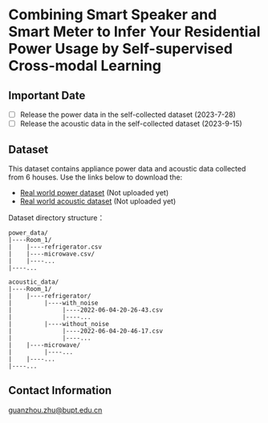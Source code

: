 # Combining Smart Speaker and Smart Meter to Infer Your Residential Power Usage by Self-supervised Cross-modal Learning

## Important Date

- [ ] Release the power data in the self-collected dataset (2023-7-28)
- [ ] Release the acoustic data in the self-collected dataset (2023-9-15)

## Dataset
This dataset contains appliance power data and acoustic data collected from 6 houses.
Use the links below to download the:
* [Real world power dataset](xxx) (Not uploaded yet)
* [Real world acoustic dataset](xxx) (Not uploaded yet)
  
Dataset directory structure：
```
power_data/
|----Room_1/
|    |----refrigerator.csv
|    |----microwave.csv/
|    |----...
|----...

acoustic_data/
|----Room_1/
|    |----refrigerator/
|         |----with_noise
|              |----2022-06-04-20-26-43.csv
|              |----...
|         |----without_noise
|              |----2022-06-04-20-46-17.csv
|              |----...
|    |----microwave/
|         |----...
|    |----...
|----...
```	

## Contact Information
guanzhou.zhu@bupt.edu.cn

